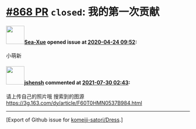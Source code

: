 # [\#868 PR](https://github.com/komeiji-satori/Dress/pull/868) `closed`: 我的第一次贡献

#### <img src="https://avatars.githubusercontent.com/u/64240283?u=76f5102fb4c7f7e13043922557352d04fbbc0dac&v=4" width="50">[Sea-Xue](https://github.com/Sea-Xue) opened issue at [2020-04-24 09:52](https://github.com/komeiji-satori/Dress/pull/868):

小萌新

#### <img src="https://avatars.githubusercontent.com/u/11555188?u=a30048e930d245fed6f3ced3ecb01e97b9f3f6cc&v=4" width="50">[jshensh](https://github.com/jshensh) commented at [2021-07-30 02:43](https://github.com/komeiji-satori/Dress/pull/868#issuecomment-889586884):

请上传自己的照片哦
搜索到的图源 https://3g.163.com/dy/article/F60T0HMN0537B984.html


-------------------------------------------------------------------------------



[Export of Github issue for [komeiji-satori/Dress](https://github.com/komeiji-satori/Dress).]
